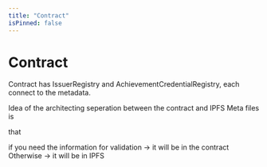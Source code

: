 ```yaml
---
title: "Contract"
isPinned: false
---
```


# Contract

Contract has IssuerRegistry and AchievementCredentialRegistry, each connect to the metadata. 

Idea of the architecting seperation between the contract and IPFS Meta files is 

that 

if you need the information for validation -> it will be in the contract 
Otherwise -> it will be in IPFS 
